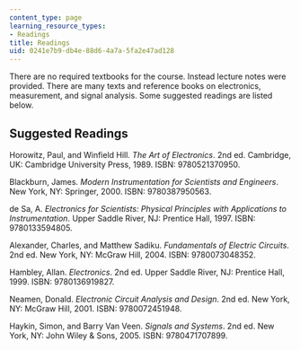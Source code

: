 ```yaml
---
content_type: page
learning_resource_types:
- Readings
title: Readings
uid: 0241e7b9-db4e-88d6-4a7a-5fa2e47ad128
---
```


There are no required textbooks for the course. Instead lecture notes were provided. There are many texts and reference books on electronics, measurement, and signal analysis. Some suggested readings are listed below.

Suggested Readings
------------------

Horowitz, Paul, and Winfield Hill. _The Art of Electronics_. 2nd ed. Cambridge, UK: Cambridge University Press, 1989. ISBN: 9780521370950.

Blackburn, James. _Modern Instrumentation for Scientists and Engineers_. New York, NY: Springer, 2000. ISBN: 9780387950563.

de Sa, A. _Electronics for Scientists: Physical Principles with Applications to Instrumentation_. Upper Saddle River, NJ: Prentice Hall, 1997. ISBN: 9780133594805.

Alexander, Charles, and Matthew Sadiku. _Fundamentals of Electric Circuits_. 2nd ed. New York, NY: McGraw Hill, 2004. ISBN: 9780073048352.

Hambley, Allan. _Electronics_. 2nd ed. Upper Saddle River, NJ: Prentice Hall, 1999. ISBN: 9780136919827.

Neamen, Donald. _Electronic Circuit Analysis and Design_. 2nd ed. New York, NY: McGraw Hill, 2001. ISBN: 9780072451948.

Haykin, Simon, and Barry Van Veen. _Signals and Systems_. 2nd ed. New York, NY: John Wiley & Sons, 2005. ISBN: 9780471707899.